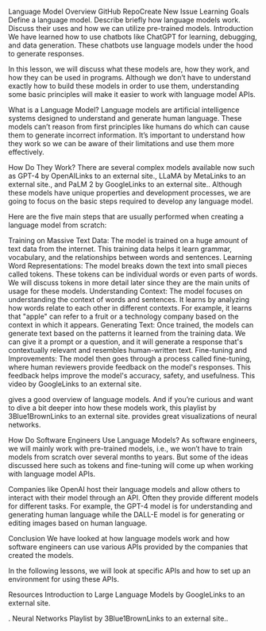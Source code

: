 Language Model Overview
GitHub RepoCreate New Issue
Learning Goals
Define a language model.
Describe briefly how language models work.
Discuss their uses and how we can utilize pre-trained models.
Introduction
We have learned how to use chatbots like ChatGPT for learning, debugging, and data generation. These chatbots use language models under the hood to generate responses.

In this lesson, we will discuss what these models are, how they work, and how they can be used in programs. Although we don’t have to understand exactly how to build these models in order to use them, understanding some basic principles will make it easier to work with language model APIs.

What is a Language Model?
Language models are artificial intelligence systems designed to understand and generate human language. These models can’t reason from first principles like humans do which can cause them to generate incorrect information. It’s important to understand how they work so we can be aware of their limitations and use them more effectively.

How Do They Work?
There are several complex models available now such as GPT-4 by OpenAILinks to an external site., LLaMA by MetaLinks to an external site., and PaLM 2 by GoogleLinks to an external site.. Although these models have unique properties and development processes, we are going to focus on the basic steps required to develop any language model.

Here are the five main steps that are usually performed when creating a language model from scratch:

Training on Massive Text Data: The model is trained on a huge amount of text data from the internet. This training data helps it learn grammar, vocabulary, and the relationships between words and sentences.
Learning Word Representations: The model breaks down the text into small pieces called tokens. These tokens can be individual words or even parts of words. We will discuss tokens in more detail later since they are the main units of usage for these models.
Understanding Context: The model focuses on understanding the context of words and sentences. It learns by analyzing how words relate to each other in different contexts. For example, it learns that "apple" can refer to a fruit or a technology company based on the context in which it appears.
Generating Text: Once trained, the models can generate text based on the patterns it learned from the training data. We can give it a prompt or a question, and it will generate a response that's contextually relevant and resembles human-written text.
Fine-tuning and Improvements: The model then goes through a process called fine-tuning, where human reviewers provide feedback on the model's responses. This feedback helps improve the model's accuracy, safety, and usefulness.
This video by GoogleLinks to an external site.

gives a good overview of language models. And if you’re curious and want to dive a bit deeper into how these models work, this playlist by 3Blue1BrownLinks to an external site. provides great visualizations of neural networks.

How Do Software Engineers Use Language Models?
As software engineers, we will mainly work with pre-trained models, i.e., we won’t have to train models from scratch over several months to years. But some of the ideas discussed here such as tokens and fine-tuning will come up when working with language model APIs.

Companies like OpenAI host their language models and allow others to interact with their model through an API. Often they provide different models for different tasks. For example, the GPT-4 model is for understanding and generating human language while the DALL-E model is for generating or editing images based on human language.

Conclusion
We have looked at how language models work and how software engineers can use various APIs provided by the companies that created the models.

In the following lessons, we will look at specific APIs and how to set up an environment for using these APIs.

Resources
Introduction to Large Language Models by GoogleLinks to an external site.

.
Neural Networks Playlist by 3Blue1BrownLinks to an external site..